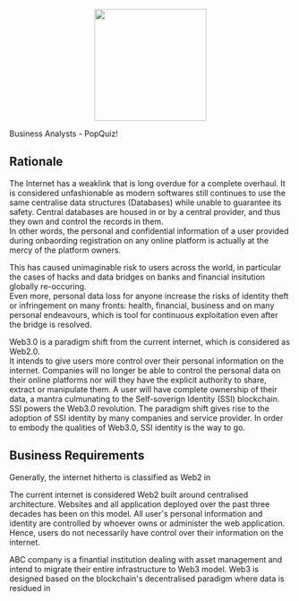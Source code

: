 <p align="center"> 
    <img src="https://regov-store.s3.ap-southeast-1.amazonaws.com/REGOV+Logo_CMYK.png" width="200" >
</p>

<p> Business Analysts - PopQuiz! </p>

## Rationale

<p>The Internet has a weaklink that is long overdue for a complete overhaul. It is considered unfashionable as modern softwares still continues to use the same centralise data structures (Databases) while unable to guarantee its safety. Central databases are housed in or by a central provider, and thus they own and control the records in them. </br> In other words, the personal and confidential information of a user provided during onbaording registration on any online platform is actually at the mercy of the platform owners. <p/>

<p> This has caused unimaginable risk to users across the world, in particular the cases of hacks and data bridges on banks and financial insitution globally re-occuring. </br> Even more, personal data loss for anyone increase the risks of identity theft or infringement on many fronts: health, financial, business and on many personal endeavours, which is tool for continuous exploitation even after the bridge is resolved. <p/>

<p> Web3.0 is a paradigm shift from the current internet, which is considered as Web2.0. </br> It intends to give users more control over their personal information on the internet. Companies will no longer be able to control the personal data on their online platforms nor will they have the explicit authority to share, extract or manipulate them. A user will have complete ownership of their data, a mantra culmunating to the Self-soverign Identity (SSI) blockchain. SSI powers the Web3.0 revolution. The paradigm shift gives rise to the adoption of SSI identity by many companies and service provider. In order to embody the qualities of Web3.0, SSI identity is the way to go. <p/>

## Business Requirements





 Generally, the internet hitherto is classified as Web2 in 

 The current internet is considered Web2 built around centralised architecture. Websites and all application deployed over the past three decades has been on this model. All user's personal information and identity are controlled by whoever owns or administer the web application. Hence, users do not necessarily have control over their information on the internet. 

 ABC company is a finantial institution dealing with asset management and intend to migrate their entire infrastructure to Web3 model. Web3 is designed based on the blockchain's decentralised paradigm where data is residued in